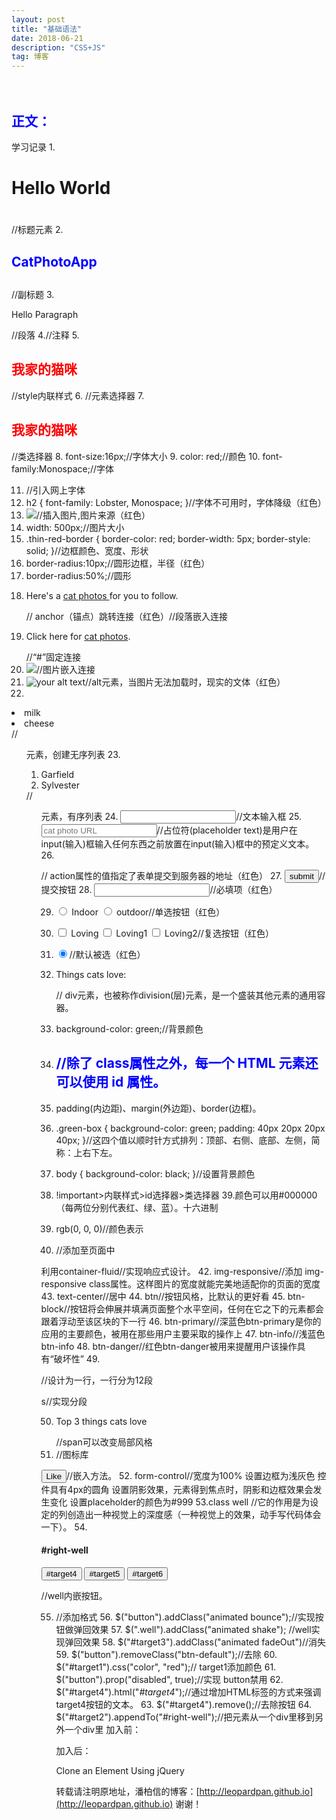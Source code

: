 ```yaml
---
layout: post
title: "基础语法"
date: 2018-06-21 
description: "CSS+JS"
tag: 博客 
---   
```


　　
 

## 正文：
学习记录
1.<h1>Hello World</h1>
<h1></h1>//标题元素
2.<h2>CatPhotoApp</h2>
<h2></h2>//副标题
3.<p>Hello Paragraph</p>
<p></p>//段落
4.<!--  -->//注释
5. <h2 style="color:red">我家的猫咪</h2>//style内联样式
6. <style>
  h2{color:blue;}
  </style>//元素选择器
7. <style>
  .red-text {
    color: red;
  }
</style>
<h2 class="red-text">我家的猫咪</h2>//类选择器
8. font-size:16px;//字体大小
9. color: red;//颜色
10. font-family:Monospace;//字体

11. <link href="https://fonts.gdgdocs.org/css?family=Lobster" rel="stylesheet" type="text/css">//引入网上字体
12. h2 {
    font-family: Lobster, Monospace;
  }//字体不可用时，字体降级（红色）
13. <img src="https://www.your-image-source.com/your-image.jpg">//插入图片,图片来源（红色）
14. width: 500px;//图片大小
15.  .thin-red-border {
    border-color: red;
    border-width: 5px;
    border-style: solid;
  }//边框颜色、宽度、形状
16. border-radius:10px;//圆形边框，半径（红色）
17. border-radius:50%;//圆形
18. <p>Here's a <a href="http://freecatphotoapp.com"> cat photos </a> for you to follow.</p>// anchor（锚点）跳转连接（红色）//段落嵌入连接
19. <p>Click here for <a href="#">cat photos</a>.</p>//“#”固定连接
20. <a href="#"><img class="smaller-image thick-green-border" src="/images/relaxing-cat.jpg"></a>//图片嵌入连接
21. <img src="www.your-image-source.com/your-image.jpg" alt="your alt text">//alt元素，当图片无法加载时，现实的文体（红色）
22. <ul>
  <li>milk</li>
  <li>cheese</li>
</ul>//<ul>元素，创建无序列表
23. <ol>
  <li>Garfield</li>
  <li>Sylvester</li>
</ol>//<ol>元素，有序列表
24. <input type="text">//文本输入框
25. <input type="text" placeholder="cat photo URL">//占位符(placeholder text)是用户在input(输入)框输入任何东西之前放置在input(输入)框中的预定义文本。
26. <form action="/submit-cat-photo"></form>// action属性的值指定了表单提交到服务器的地址（红色）
27. <button type="submit">submit</button>//提交按钮
28. <input type="text" required>//必填项（红色）

29. <label><input type="radio" name="indoor-outdoor"> Indoor</label>
<label><input type="radio" name="indoor-outdoor"> outdoor</label>//单选按钮（红色）
30. <label><input type="checkbox" name="personality"> Loving</label>
<label><input type="checkbox" name="personality"> Loving1</label>
<label><input type="checkbox" name="personality"> Loving2</label>//复选按钮（红色）
31. <input type="radio" name="test-name" checked>//默认被选（红色）
32. <div><p>Things cats love:</p></div>// div元素，也被称作division(层)元素，是一个盛装其他元素的通用容器。
33.  background-color: green;//背景颜色
34. <h2 id="cat-photo-app">//除了 class属性之外，每一个 HTML 元素还可以使用 id 属性。
35. padding(内边距)、margin(外边距)、border(边框)。
36. .green-box {
    background-color: green;
    padding: 40px 20px 20px 40px;
  }//这四个值以顺时针方式排列：顶部、右侧、底部、左侧，简称：上右下左。
37. body {
  background-color: black;
}//设置背景颜色
38. !important>内联样式>id选择器>类选择器
39.颜色可以用#000000（每两位分别代表红、绿、蓝）。十六进制

40. rgb(0, 0, 0)//颜色表示
41. <link rel="stylesheet" href="//cdn.bootcss.com/bootstrap/3.3.1/css/bootstrap.min.css"/>//添加至页面中
利用container-fluid//实现响应式设计。
42. img-responsive//添加 img-responsive class属性。这样图片的宽度就能完美地适配你的页面的宽度
43. text-center//居中
44. btn//按钮风格，比默认的更好看
45. btn-block//按钮将会伸展并填满页面整个水平空间，任何在它之下的元素都会跟着浮动至该区块的下一行 
46. btn-primary//深蓝色btn-primary是你的应用的主要颜色，被用在那些用户主要采取的操作上
47. btn-info//浅蓝色 btn-info
48. btn-danger//红色btn-danger被用来提醒用户该操作具有“破坏性”
49. <div class="row"></div>//设计为一行，一行分为12段
<div class="col-xs-4"></div>s//实现分段
 
50. <p>Top 3 things cats <span class = "text-danger">love</span></p>//span可以改变局部风格
51. <link rel="stylesheet" href="//cdn.bootcss.com/font-awesome/4.2.0/css/font-awesome.min.css"/>//图标库
<button class="btn btn-block btn-primary"><i class="fa fa-thumbs-up"></i>Like</button>//嵌入方法。
52. form-control//宽度为100%
设置边框为浅灰色
控件具有4px的圆角
设置阴影效果，元素得到焦点时，阴影和边框效果会发生变化
设置placeholder的颜色为#999
53.class well //它的作用是为设定的列创造出一种视觉上的深度感（一种视觉上的效果，动手写代码体会一下）。
54.       <div class="col-xs-6">
      <h4>#right-well</h4>
      <div class="well" id="right-well">
        <button class="btn btn-default target" id="target4">#target4</button>
        <button class="btn btn-default target" id="target5">#target5</button>
        <button class="btn btn-default target" id="target6">#target6</button>
      </div>
</div>//well内嵌按钮。
 
55. <script>
  $(document).ready(function() {});
</script>//添加格式
56. $("button").addClass("animated bounce");//实现按钮做弹回效果
57. $(".well").addClass("animated shake");
</script>//well实现弹回效果
58. $("#target3").addClass("animated fadeOut")//消失
59. $("button").removeClass("btn-default");//去除
60. $("#target1").css("color", "red");// target1添加颜色
61. $("button").prop("disabled", true);//实现 button禁用
62. $("#target4").html("<em>#target4</em>");//通过增加HTML标签的方式来强调 target4按钮的文本。
63. $("#target4").remove();//去除按钮
64. $("#target2").appendTo("#right-well");//把元素从一个div里移到另外一个div里
加入前：
 
加入后：
 
Clone an Element Using jQuery 




转载请注明原地址，潘柏信的博客：[http://leopardpan.github.io](http://leopardpan.github.io) 谢谢！
